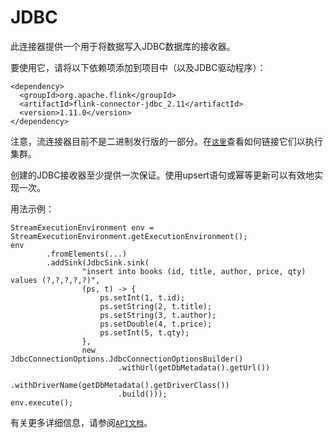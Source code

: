 # JDBC

此连接器提供一个用于将数据写入JDBC数据库的接收器。

要使用它，请将以下依赖项添加到项目中（以及JDBC驱动程序）：

```text
<dependency>
  <groupId>org.apache.flink</groupId>
  <artifactId>flink-connector-jdbc_2.11</artifactId>
  <version>1.11.0</version>
</dependency>
```

注意，流连接器目前不是二进制发行版的一部分。在[`这里`](https://ci.apache.org/projects/flink/flink-docs-release-1.11/dev/project-configuration.html)查看如何链接它们以执行集群。

创建的JDBC接收器至少提供一次保证。使用upsert语句或幂等更新可以有效地实现一次。

用法示例：

```text
StreamExecutionEnvironment env = StreamExecutionEnvironment.getExecutionEnvironment();
env
        .fromElements(...)
        .addSink(JdbcSink.sink(
                "insert into books (id, title, author, price, qty) values (?,?,?,?,?)",
                (ps, t) -> {
                    ps.setInt(1, t.id);
                    ps.setString(2, t.title);
                    ps.setString(3, t.author);
                    ps.setDouble(4, t.price);
                    ps.setInt(5, t.qty);
                },
                new JdbcConnectionOptions.JdbcConnectionOptionsBuilder()
                        .withUrl(getDbMetadata().getUrl())
                        .withDriverName(getDbMetadata().getDriverClass())
                        .build()));
env.execute();
```

有关更多详细信息，请参阅[`API文档`](https://ci.apache.org/projects/flink/flink-docs-release-1.11/api/java/org/apache/flink/connector/jdbc/JdbcSink.html)。

